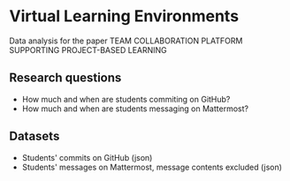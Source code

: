 # Virtual Learning Environments

Data analysis for the paper TEAM COLLABORATION PLATFORM SUPPORTING PROJECT-BASED LEARNING

## Research questions

- How much and when are students commiting on GitHub?
- How much and when are students messaging on Mattermost?

## Datasets

- Students' commits on GitHub (json)
- Students' messages on Mattermost, message contents excluded (json)
